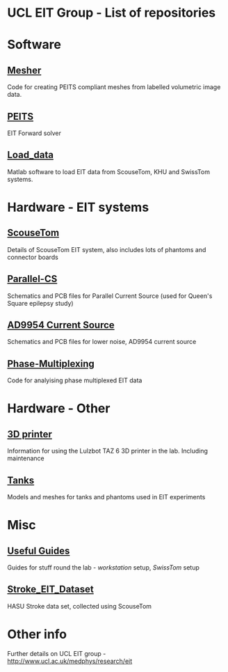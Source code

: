 # UCL EIT Group - List of repositories

# Software

## [Mesher](https://github.com/EIT-team/Mesher)
Code for creating PEITS compliant meshes from labelled volumetric image data.

## [PEITS](https://github.com/EIT-team/PEITS)
EIT Forward solver

## [Load_data](https://github.com/EIT-team/Load_data)
Matlab software to load EIT data from ScouseTom, KHU and SwissTom systems.


# Hardware - EIT systems

## [ScouseTom](https://github.com/EIT-team/ScouseTom)
Details of ScouseTom EIT system, also includes lots of phantoms and connector boards

## [Parallel-CS](https://github.com/EIT-team/Parallel-CS)
Schematics and PCB files for Parallel Current Source (used for Queen's Square epilepsy study)

## [AD9954 Current Source](https://github.com/EIT-team/AD9954_Current_Source)
Schematics and PCB files for lower noise, AD9954 current source

## [Phase-Multiplexing](https://github.com/EIT-team/Phase-Multiplexing)
Code for analyising phase multiplexed EIT data

# Hardware - Other

## [3D printer](https://github.com/EIT-team/Lulzbot_TAZ6_Stuff)
Information for using the Lulzbot TAZ 6 3D printer in the lab. Including maintenance

## [Tanks](https://github.com/EIT-team/Tanks)
Models and meshes for tanks and phantoms used in EIT experiments

# Misc

## [Useful Guides](https://github.com/EIT-team/Guides-and-instructions)
Guides for stuff round the lab - *workstation* setup, *SwissTom* setup

## [Stroke_EIT_Dataset](https://github.com/EIT-team/Stroke_EIT_Dataset)
HASU Stroke data set, collected using ScouseTom


# Other info
Further details on UCL EIT group - http://www.ucl.ac.uk/medphys/research/eit
